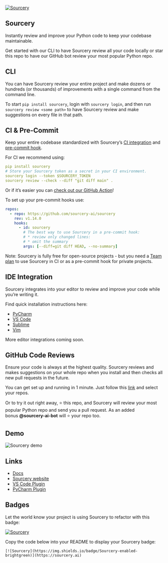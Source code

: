 [![Sourcery](https://img.shields.io/badge/Sourcery-enabled-brightgreen)](https://sourcery.ai)

## Sourcery
Instantly review and improve your Python code to keep your codebase maintainable. 

Get started with our CLI to have Sourcery review all your code locally or star this repo to have our GitHub bot review your most popular Python repo.

## CLI

You can have Sourcery review your entire project and make dozens or hundreds (or thousands) of improvements with a single command from the command line. 

To start `pip install sourcery`, login with `sourcery login`, and then run `sourcery review <some path>` to have Sourcery review and make suggestions on every file in that path.

## CI & Pre-Commit

Keep your entire codebase standardized with Sourcery’s [CI integration](https://docs.sourcery.ai/Guides/Getting-Started/CI/) and [pre-commit hook](https://docs.sourcery.ai/Guides/Getting-Started/Pre-Commit/). 

For CI we recommend using:

```yaml
pip install sourcery
# Store your Sourcery token as a secret in your CI environment.
sourcery login --token $SOURCERY_TOKEN
sourcery review --check --diff "git diff main" .
```

Or if it’s easier you can [check out our GitHub Action](https://github.com/marketplace/actions/sourcery-action)!

To set up your pre-commit hooks use:

```yaml
repos:
  - repo: https://github.com/sourcery-ai/sourcery
    rev: v1.14.0
    hooks:
      - id: sourcery
        # The best way to use Sourcery in a pre-commit hook:
        # * review only changed lines:
        # * omit the summary
        args: [--diff=git diff HEAD, --no-summary]
```

Note: Sourcery is fully free for open-source projects - but you need a [Team plan](https://docs.sourcery.ai/Product/Plans/) to use Sourcery in CI or as a pre-commit hook for private projects.

## IDE Integration

Sourcery integrates into your editor to review and improve your code while you’re writing it.

Find quick installation instructions here:

- [PyCharm](https://docs.sourcery.ai/Guides/Getting-Started/PyCharm/)
- [VS Code](https://docs.sourcery.ai/Guides/Getting-Started/VSCode/)
- [Sublime](https://docs.sourcery.ai/Guides/Getting-Started/Sublime/)
- [Vim](https://docs.sourcery.ai/Guides/Getting-Started/Vim/)

More editor integrations coming soon.

## GitHub Code Reviews

Ensure your code is always at the highest quality. Sourcery reviews and makes suggestions on your whole repo when you install and then checks all new pull requests in the future.

You can get set up and running in 1 minute. Just follow this [link](https://github.com/apps/sourcery-ai/installations/new) and select your repos.

Or to try it out right away, ⭐ this repo, and Sourcery will review your most popular Python repo and send you a pull request. As an added bonus **@sourcery-ai-bot** will ⭐ your repo too.

## Demo

![Sourcery demo](sourcery-demo.gif)

## **Links**

- [Docs](https://docs.sourcery.ai/)
- [Sourcery website](https://sourcery.ai/)
- [VS Code Plugin](https://marketplace.visualstudio.com/items?itemName=sourcery.sourcery&ssr=false#overview)
- [PyCharm Plugin](https://plugins.jetbrains.com/plugin/12631-sourcery)

## Badges
Let the world know your project is using Sourcery to refactor with this badge:

[![Sourcery](https://img.shields.io/badge/Sourcery-enabled-brightgreen)](https://sourcery.ai)

Copy the code below into your README to display your Sourcery badge:

    [![Sourcery](https://img.shields.io/badge/Sourcery-enabled-brightgreen)](https://sourcery.ai)
